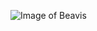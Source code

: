 ![Image of Beavis](https://upload.wikimedia.org/wikipedia/en/thumb/d/d7/Beavis_Crying.jpg/250px-Beavis_Crying.jpg)
